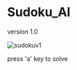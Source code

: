 # Sudoku_AI

version 1.0

![sudokuv1](https://user-images.githubusercontent.com/56057552/92563579-bdc31280-f2b2-11ea-9fbc-bdc6dba644b8.png)

press 'a' key to solve
